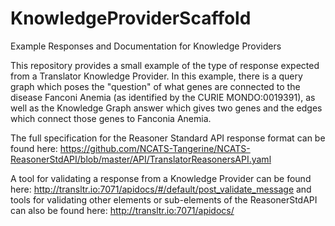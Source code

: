 # KnowledgeProviderScaffold
Example Responses and Documentation for Knowledge Providers

This repository provides a small example of the type of response expected from a Translator Knowledge Provider.
In this example, there is a query graph which poses the "question" of what genes are connected to the disease
Fanconi Anemia (as identified by the CURIE MONDO:0019391), as well as the Knowledge Graph answer which gives 
two genes and the edges which connect those genes to Fanconia Anemia.  

The full specification for the Reasoner Standard API response format can be found here:
https://github.com/NCATS-Tangerine/NCATS-ReasonerStdAPI/blob/master/API/TranslatorReasonersAPI.yaml

A tool for validating a response from a Knowledge Provider can be found here:
http://transltr.io:7071/apidocs/#/default/post_validate_message
and tools for validating other elements or sub-elements of the ReasonerStdAPI can also be found here:
http://transltr.io:7071/apidocs/

